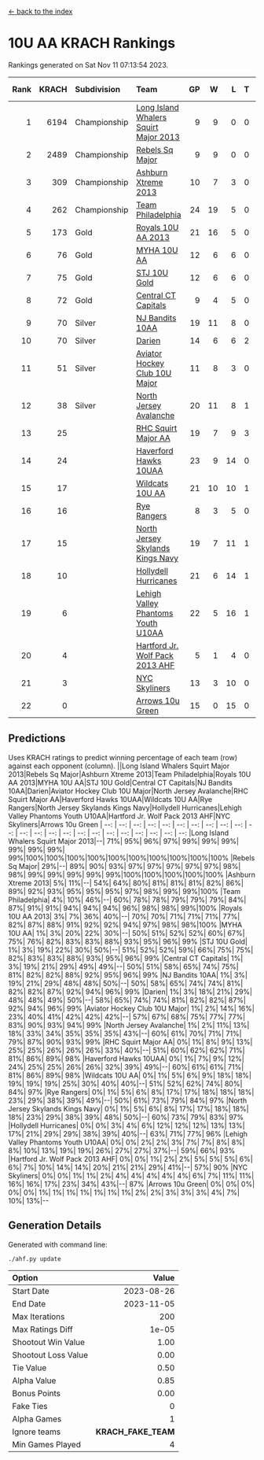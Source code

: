 [<- back to the index](readme.md)
# 10U AA KRACH Rankings
Rankings generated on Sat Nov 11 07:13:54 2023.

Rank|KRACH|Subdivision|Team|GP|W|L|T|OTW|OTL|SoS|Exp Wins|Win Diff
---:|---:|:---|:---|---:|---:|---:|---:|---:|---:|---:|---:|---:
1|6194|Championship|[Long Island Whalers Squirt Major 2013](https://gamesheetstats.com/seasons/3659/teams/140229/schedule)|9|9|0|0|0|0|100|9.8|-0.0
2|2489|Championship|[Rebels Sq Major](https://gamesheetstats.com/seasons/3659/teams/140243/schedule)|9|9|0|0|0|0|40|9.8|-0.0
3|309|Championship|[Ashburn Xtreme 2013](https://gamesheetstats.com/seasons/3659/teams/140230/schedule)|10|7|3|0|0|0|661|7.9|0.0
4|262|Championship|[Team Philadelphia](https://gamesheetstats.com/seasons/3659/teams/140238/schedule)|24|19|5|0|0|1|314|19.9|0.0
5|173|Gold|[Royals 10U AA 2013](https://gamesheetstats.com/seasons/3659/teams/140237/schedule)|21|16|5|0|1|1|345|16.9|0.0
6|76|Gold|[MYHA 10U AA](https://gamesheetstats.com/seasons/3659/teams/140235/schedule)|12|6|6|0|0|0|733|6.9|0.0
7|75|Gold|[STJ 10U Gold](https://gamesheetstats.com/seasons/3659/teams/140234/schedule)|12|6|6|0|2|1|122|6.9|0.0
8|72|Gold|[Central CT Capitals](https://gamesheetstats.com/seasons/3659/teams/140231/schedule)|9|4|5|0|0|0|944|4.9|0.0
9|70|Silver|[NJ Bandits 10AA](https://gamesheetstats.com/seasons/3659/teams/140232/schedule)|19|11|8|0|0|1|380|11.9|0.0
10|70|Silver|[Darien](https://gamesheetstats.com/seasons/3659/teams/140245/schedule)|14|6|6|2|0|0|543|7.9|0.0
11|51|Silver|[Aviator Hockey Club 10U Major](https://gamesheetstats.com/seasons/3659/teams/140244/schedule)|11|8|3|0|0|0|24|8.9|0.0
12|38|Silver|[North Jersey Avalanche](https://gamesheetstats.com/seasons/3659/teams/140249/schedule)|20|11|8|1|2|0|54|12.4|0.0
13|25||[RHC Squirt Major AA](https://gamesheetstats.com/seasons/3659/teams/140241/schedule)|19|7|9|3|1|0|370|9.4|0.0
14|24||[Haverford Hawks 10UAA](https://gamesheetstats.com/seasons/3659/teams/140236/schedule)|23|9|14|0|0|0|190|9.9|0.0
15|17||[Wildcats 10U AA](https://gamesheetstats.com/seasons/3659/teams/140250/schedule)|21|10|10|1|1|0|41|11.4|0.0
16|16||[Rye Rangers](https://gamesheetstats.com/seasons/3659/teams/140242/schedule)|8|3|5|0|0|1|66|3.9|0.0
17|15||[North Jersey Skylands Kings Navy](https://gamesheetstats.com/seasons/3659/teams/140247/schedule)|19|7|11|1|0|2|44|8.4|0.0
18|10||[Hollydell Hurricanes](https://gamesheetstats.com/seasons/3659/teams/140240/schedule)|21|6|14|1|0|0|454|7.4|0.0
19|6||[Lehigh Valley Phantoms Youth U10AA](https://gamesheetstats.com/seasons/3659/teams/140239/schedule)|22|5|16|1|0|0|323|6.4|0.0
20|4||[Hartford Jr. Wolf Pack 2013 AHF](https://gamesheetstats.com/seasons/3659/teams/140246/schedule)|5|1|4|0|0|0|436|1.9|0.0
21|3||[NYC Skyliners](https://gamesheetstats.com/seasons/3659/teams/140252/schedule)|13|3|10|0|0|0|30|3.9|0.0
22|0||[Arrows 10u Green](https://gamesheetstats.com/seasons/3659/teams/140251/schedule)|15|0|15|0|0|0|180|0.9|0.0

## Predictions
Uses KRACH ratings to predict winning percentage of each team (row) against each opponent (column).
||Long Island Whalers Squirt Major 2013|Rebels Sq Major|Ashburn Xtreme 2013|Team Philadelphia|Royals 10U AA 2013|MYHA 10U AA|STJ 10U Gold|Central CT Capitals|NJ Bandits 10AA|Darien|Aviator Hockey Club 10U Major|North Jersey Avalanche|RHC Squirt Major AA|Haverford Hawks 10UAA|Wildcats 10U AA|Rye Rangers|North Jersey Skylands Kings Navy|Hollydell Hurricanes|Lehigh Valley Phantoms Youth U10AA|Hartford Jr. Wolf Pack 2013 AHF|NYC Skyliners|Arrows 10u Green
| --: | --: | --: | --: | --: | --: | --: | --: | --: | --: | --: | --: | --: | --: | --: | --: | --: | --: | --: | --: | --: | --: | --: 
|Long Island Whalers Squirt Major 2013|--| 71%| 95%| 96%| 97%| 99%| 99%| 99%| 99%| 99%| 99%| 99%|100%|100%|100%|100%|100%|100%|100%|100%|100%|100%
|Rebels Sq Major| 29%|--| 89%| 90%| 93%| 97%| 97%| 97%| 97%| 97%| 98%| 98%| 99%| 99%| 99%| 99%| 99%|100%|100%|100%|100%|100%
|Ashburn Xtreme 2013|  5%| 11%|--| 54%| 64%| 80%| 81%| 81%| 81%| 82%| 86%| 89%| 92%| 93%| 95%| 95%| 95%| 97%| 98%| 99%| 99%|100%
|Team Philadelphia|  4%| 10%| 46%|--| 60%| 78%| 78%| 79%| 79%| 79%| 84%| 87%| 91%| 91%| 94%| 94%| 94%| 96%| 98%| 98%| 99%|100%
|Royals 10U AA 2013|  3%|  7%| 36%| 40%|--| 70%| 70%| 71%| 71%| 71%| 77%| 82%| 87%| 88%| 91%| 92%| 92%| 94%| 97%| 98%| 98%|100%
|MYHA 10U AA|  1%|  3%| 20%| 22%| 30%|--| 50%| 51%| 52%| 52%| 60%| 67%| 75%| 76%| 82%| 83%| 83%| 88%| 93%| 95%| 96%| 99%
|STJ 10U Gold|  1%|  3%| 19%| 22%| 30%| 50%|--| 51%| 52%| 52%| 59%| 66%| 75%| 75%| 82%| 83%| 83%| 88%| 93%| 95%| 96%| 99%
|Central CT Capitals|  1%|  3%| 19%| 21%| 29%| 49%| 49%|--| 50%| 51%| 58%| 65%| 74%| 75%| 81%| 82%| 82%| 88%| 92%| 95%| 96%| 99%
|NJ Bandits 10AA|  1%|  3%| 19%| 21%| 29%| 48%| 48%| 50%|--| 50%| 58%| 65%| 74%| 74%| 81%| 82%| 82%| 87%| 92%| 94%| 96%| 99%
|Darien|  1%|  3%| 18%| 21%| 29%| 48%| 48%| 49%| 50%|--| 58%| 65%| 74%| 74%| 81%| 82%| 82%| 87%| 92%| 94%| 96%| 99%
|Aviator Hockey Club 10U Major|  1%|  2%| 14%| 16%| 23%| 40%| 41%| 42%| 42%| 42%|--| 57%| 67%| 68%| 75%| 77%| 77%| 83%| 90%| 93%| 94%| 99%
|North Jersey Avalanche|  1%|  2%| 11%| 13%| 18%| 33%| 34%| 35%| 35%| 35%| 43%|--| 60%| 61%| 70%| 71%| 71%| 79%| 87%| 90%| 93%| 99%
|RHC Squirt Major AA|  0%|  1%|  8%|  9%| 13%| 25%| 25%| 26%| 26%| 26%| 33%| 40%|--| 51%| 60%| 62%| 62%| 71%| 81%| 86%| 89%| 98%
|Haverford Hawks 10UAA|  0%|  1%|  7%|  9%| 12%| 24%| 25%| 25%| 26%| 26%| 32%| 39%| 49%|--| 60%| 61%| 61%| 71%| 81%| 86%| 89%| 98%
|Wildcats 10U AA|  0%|  1%|  5%|  6%|  9%| 18%| 18%| 19%| 19%| 19%| 25%| 30%| 40%| 40%|--| 51%| 52%| 62%| 74%| 80%| 84%| 97%
|Rye Rangers|  0%|  1%|  5%|  6%|  8%| 17%| 17%| 18%| 18%| 18%| 23%| 29%| 38%| 39%| 49%|--| 50%| 61%| 73%| 79%| 84%| 97%
|North Jersey Skylands Kings Navy|  0%|  1%|  5%|  6%|  8%| 17%| 17%| 18%| 18%| 18%| 23%| 29%| 38%| 39%| 48%| 50%|--| 60%| 73%| 79%| 83%| 97%
|Hollydell Hurricanes|  0%|  0%|  3%|  4%|  6%| 12%| 12%| 12%| 13%| 13%| 17%| 21%| 29%| 29%| 38%| 39%| 40%|--| 63%| 71%| 77%| 96%
|Lehigh Valley Phantoms Youth U10AA|  0%|  0%|  2%|  2%|  3%|  7%|  7%|  8%|  8%|  8%| 10%| 13%| 19%| 19%| 26%| 27%| 27%| 37%|--| 59%| 66%| 93%
|Hartford Jr. Wolf Pack 2013 AHF|  0%|  0%|  1%|  2%|  2%|  5%|  5%|  5%|  6%|  6%|  7%| 10%| 14%| 14%| 20%| 21%| 21%| 29%| 41%|--| 57%| 90%
|NYC Skyliners|  0%|  0%|  1%|  1%|  2%|  4%|  4%|  4%|  4%|  4%|  6%|  7%| 11%| 11%| 16%| 16%| 17%| 23%| 34%| 43%|--| 87%
|Arrows 10u Green|  0%|  0%|  0%|  0%|  0%|  1%|  1%|  1%|  1%|  1%|  1%|  1%|  2%|  2%|  3%|  3%|  3%|  4%|  7%| 10%| 13%|--

## Generation Details

Generated with command line:
```
./ahf.py update
```

| Option | Value |
| :----- | ----: |
| Start Date | 2023-08-26 |
| End Date | 2023-11-05 |
| Max Iterations | 200 |
| Max Ratings Diff | 1e-05 |
| Shootout Win Value | 1.00 |
| Shootout Loss Value | 0.00 |
| Tie Value | 0.50 |
| Alpha Value | 0.85 |
| Bonus Points | 0.00 |
| Fake Ties | 0 |
| Alpha Games | 1 |
| Ignore teams | __KRACH_FAKE_TEAM__ |
| Min Games Played | 4 |

